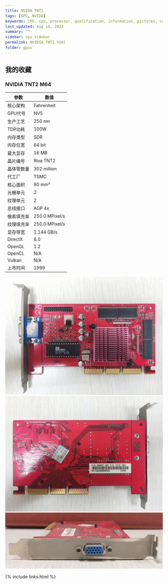 ```yaml
---
title: NVIDA TNT2
tags: [GPU, NVIDA]
keywords: CPU, cpu, processor, qualification, information, pictures, core, frequency, chip packaging, packaging, cpu info, x86, collection, amd, cyrix, harris, ibm, idt, iit, intel, motorola, nec, sgs, sgs-thomson, siemens, ST, signetics, mhs, ti, texas instruments, ulsi, umc, weitek, zilog, 3002, 4004, 4040, 8008, 808x, 8085, 8088, 8086, 80188, 80186, 80286, 286, 80386, 386, i386, Am386, 386sx, 386dx, 486, i486, 586, 486sx, 486dx, overdrive, 487, pentium, 586, 5x86, 386dlc, 386slc, 486dx2, mmx, ppro, pentium-pro, pro, athlon, duron, z80, dirk oppelt, dirk, oppelt, engineering, sample, samples, NVIDIA, GeForce, GPU
last_updated: Aug 14, 2023
summary: ""
sidebar: cpu_sidebar
permalink: NVIDIA_TNT2.html
folder: gpus
---
```


## 我的收藏

### NVIDIA TNT2 M64

| 参数 | 数值 |
| ------ | ------ |
| 核心架构 | Fahrenheit |
| GPU代号 | NV5 |
| 生产工艺 | 250 nm |
| TDP功耗 | 100W |
| 内存类型 | SDR |
| 内存位宽 | 64 bit |
| 最大显存 | 16 MB |
| 晶片编号 | Riva TNT2 |
| 晶体管数量 | 302 million |
| 代工厂 | TSMC |
| 核心面积 | 90 mm² |
| 光栅单元 | 2 |
| 纹理单元 | 2 |
| 总线接口 | AGP 4x |
| 像素填充率 | 250.0 MPixel/s |
| 纹理填充率 | 250.0 MPixel/s |
| 显存带宽 | 1.144 GB/s |
| DirectX | 6.0 |
| OpenGL | 1.2 |
| OpenCL | N/A |
| Vulkan | N/A |
| 上市时间 | 1999 |

![NVDIA TNT2 M64 正面](/images/gpus/NVIDIA/NVIDIA_TNT2_M64_(32M_七彩虹)_1.jpg)
![NVDIA TNT2 M64 背面](/images/gpus/NVIDIA/NVIDIA_TNT2_M64_(32M_七彩虹)_2.jpg)
![NVDIA TNT2 M64 接口](/images/gpus/NVIDIA/NVIDIA_TNT2_M64_(32M_七彩虹)_3.jpg)

{% include links.html %}
